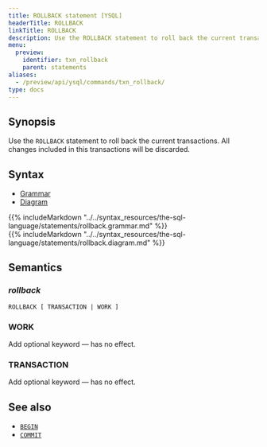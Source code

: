 ```yaml
---
title: ROLLBACK statement [YSQL]
headerTitle: ROLLBACK
linkTitle: ROLLBACK
description: Use the ROLLBACK statement to roll back the current transactions.
menu:
  preview:
    identifier: txn_rollback
    parent: statements
aliases:
  - /preview/api/ysql/commands/txn_rollback/
type: docs
---
```


## Synopsis

Use the `ROLLBACK` statement to roll back the current transactions. All changes included in this transactions will be discarded.

## Syntax

<ul class="nav nav-tabs nav-tabs-yb">
  <li >
    <a href="#grammar" class="nav-link active" id="grammar-tab" data-toggle="tab" role="tab" aria-controls="grammar" aria-selected="true">
      <i class="fa-solid fa-file-lines" aria-hidden="true"></i>
      Grammar
    </a>
  </li>
  <li>
    <a href="#diagram" class="nav-link" id="diagram-tab" data-toggle="tab" role="tab" aria-controls="diagram" aria-selected="false">
      <i class="fa-solid fa-diagram-project" aria-hidden="true"></i>
      Diagram
    </a>
  </li>
</ul>

<div class="tab-content">
  <div id="grammar" class="tab-pane fade show active" role="tabpanel" aria-labelledby="grammar-tab">
  {{% includeMarkdown "../../syntax_resources/the-sql-language/statements/rollback.grammar.md" %}}
  </div>
  <div id="diagram" class="tab-pane fade" role="tabpanel" aria-labelledby="diagram-tab">
  {{% includeMarkdown "../../syntax_resources/the-sql-language/statements/rollback.diagram.md" %}}
  </div>
</div>

## Semantics

### *rollback*

```
ROLLBACK [ TRANSACTION | WORK ]
```

### WORK

Add optional keyword — has no effect.

### TRANSACTION

Add optional keyword — has no effect.

## See also

- [`BEGIN`](../txn_begin/)
- [`COMMIT`](../txn_commit)
